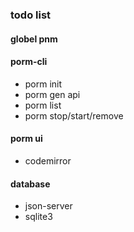
### todo list

#### globel pnm

#### porm-cli
- porm init
- porm gen api
- porm list
- porm stop/start/remove

#### porm ui
- codemirror

#### database
- json-server
- sqlite3
